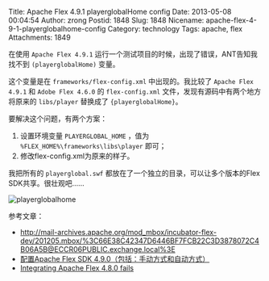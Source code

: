 Title: Apache Flex 4.9.1 playerglobalHome config
Date: 2013-05-08 00:04:54
Author: zrong
Postid: 1848
Slug: 1848
Nicename: apache-flex-4-9-1-playerglobalhome-config
Category: technology
Tags: apache, flex
Attachments: 1849

在使用 `Apache Flex 4.9.1`
运行一个测试项目的时候，出现了错误，ANT告知我找不到 `(playerglobalHome)`
变量。

这个变量是在 `frameworks/flex-config.xml` 中出现的。我比较了
`Apache Flex 4.9.1` 和 `Adobe Flex 4.6.0` 的 `flex-config.xml`
文件，发现有源码中有两个地方将原来的 `libs/player` 替换成了
`{playerglobalHome}`。

要解决这个问题，有两个方案：

1.  设置环境变量 `PLAYERGLOBAL_HOME` ，值为
    `%FLEX_HOME%\frameworks\libs\player` 即可；
2.  修改flex-config.xml为原来的样子。

我把所有的 `playerglobal.swf`
都放在了一个独立的目录，可以让多个版本的Flex SDK共享。很壮观吧……

![playerglobalhome](/wp-content/uploads/2013/05/playerglobalhome.png)

参考文章：

-   <http://mail-archives.apache.org/mod_mbox/incubator-flex-dev/201205.mbox/%3C66E38C42347D6446BF7FCB22C3D3878072C4B06A5B@ECCR06PUBLIC.exchange.local%3E>
-   [配置Apache Flex SDK
    4.9.0（包括：手动方式和自动方式）](http://www.k-zone.cn/zblog/post/installer-apache-flex.html)
-   [Integrating Apache Flex 4.8.0
    fails](http://bugs.powerflasher.com/jira/browse/FDT-2877)

